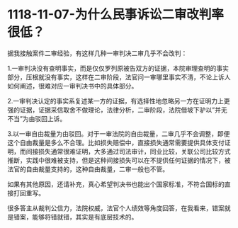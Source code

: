 # 1118-11-07-为什么民事诉讼二审改判率很低？

据我接触案件二审经验，有这样几种一审判决二审几乎不会改判：

1.一审判决没有查明事实，而是仅仅罗列原被告双方的证据，本院审理查明的事实部分，压根就没有事实，这样在二审阶段，法官问一审哪里事实不清，不论上诉人如何阐述，很难对应一审判决书中的具体部分。

2.一审判决认定的事实系复述某一方的证据，有选择性地忽略另一方在证明力上更强的证据，证据采信取舍不做理论，法律分析，二审阶段，法院借坡下驴以”并无不当”为由驳回上诉。

3.以一审自由裁量为由驳回。对于一审法院的自由裁量，二审几乎不会调整，即便这个自由裁量是多么不合理。比如损失赔偿中，直接损失通常需要提供具体支付证明，而间接损失通常很难证明，大多通过司法审计，同业比较，关联公司比较方式推断，实践中很难被支持，但是这种间接损失可以在不提供任何证据的情况下，被法官的自由裁量支持的，这种自由裁量，二审一般也不管。

如果有其他原因，还请补充，真心希望判决书也能出个国家标准，不符合国标的直接打回重写。

很多答主从裁判公信力，法院权威，法官个人绩效等角度回答，在我看来，错案就是错案，能够将错就错，其实是有底层技术的。
